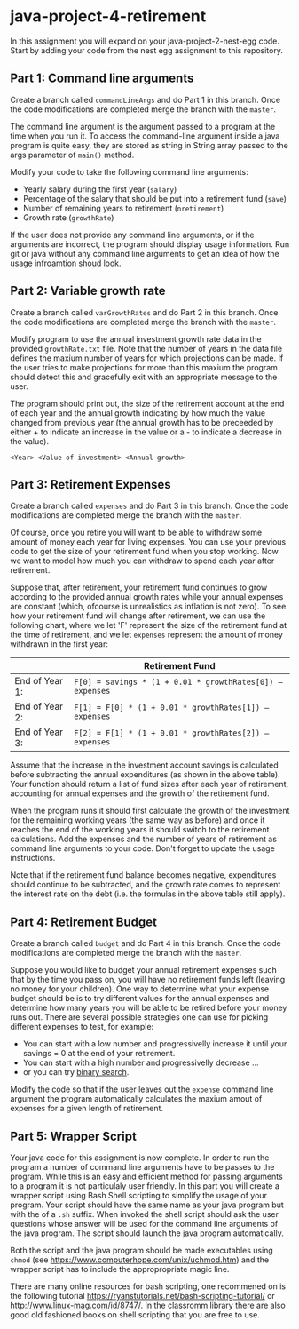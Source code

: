 # java-project-4-retirement
In this assignment you will expand on your java-project-2-nest-egg code. Start by adding your code from the nest egg assignment to this repository.

## Part 1: Command line arguments
Create a branch called `commandLineArgs` and do Part 1 in this branch. Once the code modifications are completed merge the branch with the `master`.

The command line argument is the argument passed to a program at the time when you run it. To access the command-line argument inside a java program is quite easy, they are stored as string in String array passed to the args parameter of `main()` method.

Modify your code to take the following command line arguments:
* Yearly salary during the first year (`salary`)
* Percentage of the salary that should be put into a retirement fund (`save`)
* Number of remaining years to retirement (`nretirement`)
* Growth rate (`growthRate`)

If the user does not provide any command line arguments, or if the arguments are incorrect, the program should display usage information. Run git or java without any command line arguments to get an idea of how the usage infroamtion shoud look.

## Part 2: Variable growth rate
Create a branch called `varGrowthRates` and do Part 2 in this branch. Once the code modifications are completed merge the branch with the `master`.

Modify program to use the annual investment growth rate data in the provided `growthRate.txt` file. Note that the number of years in the data file defines the maxium number of years for which projections can be made. If the user tries to make projections for more than this maxium the program should detect this and gracefully exit with an appropriate message to the user.

The program should print out, the size of the retirement account at the end of each year and the annual growth indicating by how much the value changed from previous year (the annual growth has to be preceeded by either + to indicate an increase in the value or a - to indicate a decrease in the value).

`<Year> <Value of investment> <Annual growth>`

## Part 3: Retirement Expenses 
Create a branch called `expenses` and do Part 3 in this branch. Once the code modifications are completed merge the branch with the `master`.

Of course, once you retire you will want to be able to withdraw some amount of money each year for living expenses. You can use your previous code to get the size of your retirement fund when you stop working. Now we want to model how much you can withdraw to spend each year after retirement.

Suppose that, after retirement, your retirement fund continues to grow according to the provided annual growth rates while your annual expenses are constant (which, ofcourse is unrealistics as inflation is not zero). To see how your retirement fund will change after retirement, we can use the following chart, where we let 'F' represent the size of the retirement fund at the time of retirement, and we let `expenses` represent the amount of money withdrawn in the first year:

|       | Retirement Fund
| ----- | -----
| End of Year 1: | `F[0] = savings * (1 + 0.01 * growthRates[0]) – expenses`
| End of Year 2: | `F[1] = F[0] * (1 + 0.01 * growthRates[1]) – expenses`
| End of Year 3: | `F[2] = F[1] * (1 + 0.01 * growthRates[2]) – expenses`

Assume that the increase in the investment account savings is calculated before subtracting the annual expenditures (as shown in the above table). Your function should return a list of fund sizes after each year of retirement, accounting for annual expenses and the growth of the retirement fund. 

When the program runs it should first calculate the growth of the investment for the remaining working years (the same way as before) and once it reaches the end of the working years it should switch to the retirement calculations. Add the expenses and the number of years of retirement as command line arguments to your code. Don't forget to update the usage instructions.

Note that if the retirement fund balance becomes negative, expenditures should continue to be subtracted, and the growth rate comes to represent the interest rate on the debt (i.e. the formulas in the above table still apply).

## Part 4: Retirement Budget
Create a branch called `budget` and do Part 4 in this branch. Once the code modifications are completed merge the branch with the `master`.

Suppose you would like to budget your annual retirement expenses such that by the time you pass on, you will have no retirement funds left (leaving no money for your children). One way to determine what your expense budget should be is to
try different values for the annual expenses and determine how many years you will be able to be retired before your money runs out. There are several possible strategies one can use for picking different expenses to test, for example:
* You can start with a low number and progressivelly increase it until your savings = 0 at the end of your retirement.
* You can start with a high number and progressivelly decrease ...
* or you can try [binary search](https://en.wikipedia.org/wiki/Binary_search_algorithm).

Modify the code so that if the user leaves out the `expense` command line argument the program automatically calculates the maxium amout of expenses for a given length of retirement.

## Part 5: Wrapper Script
Your java code for this assignment is now complete. In order to run the program a number of command line arguments have to be passes to the program. While this is an easy and efficient method for passing arguments to a program it is not particulaly user friendly. In this part you will create a wrapper script using Bash Shell scripting to simplify the usage of your program. Your script should have the same name as your java program but with the   of a `.sh` suffix. When invoked the shell script should ask the user questions whose answer will be used for the command line arguments of the java program. The script should launch the java program automatically.

Both the script and the java program should be made executables using `chmod` (see https://www.computerhope.com/unix/uchmod.htm) and  the wrapper script has to include the appropropriate magic line.

There are many online resources for bash scripting, one recommened on is the following tutorial https://ryanstutorials.net/bash-scripting-tutorial/ or http://www.linux-mag.com/id/8747/. In the classromm library there are also good old fashioned books on shell scripting that you are free to use.
